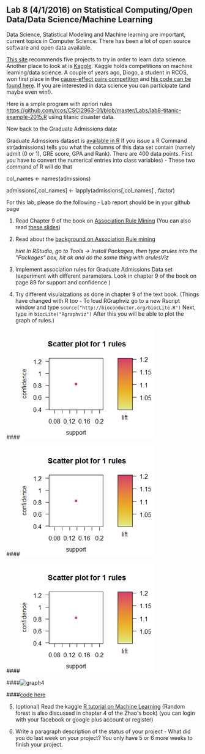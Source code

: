 ## Lab 8 (4/1/2016) on Statistical Computing/Open Data/Data Science/Machine Learning

Data Science, Statistical Modeling and Machine learning are important, current topics in Computer Science. There has been a lot of open source software and open data available.

[This site](http://www.analyticsvidhya.com/blog/2014/11/data-science-projects-learn/) recommends five projects to try in order to learn data science. Another place to look at is [Kaggle](https://kaggle.com). Kaggle holds competitions on machine learning/data science. A couple of years ago, Diogo, a student in RCOS, won first place in the [cause-effect pairs competition](https://www.kaggle.com/c/cause-effect-pairs/forums/t/5702/code-of-top-ranking-participants/30618) and [his code can be found here](http://rcos.rpi.edu/projects/protoml/). If you are interested in data science you can participate (and maybe even win!).

Here is a smple program with apriori rules https://github.com/rcos/CSCI2963-01/blob/master/Labs/lab8-titanic-example-2015.R using titanic disaster data.

Now back to the Graduate Admissions data:

Graduate Admssions dataset is [available in R](http://www.ats.ucla.edu/stat/data/binary.csv) If you issue a R Command str(admissions) tells you what the columns of this data set contain (namely admit (0 or 1), GRE score, GPA and Rank). There are 400 data points. First you have to convert the numerical entries into class variables) - These two command of R will do that

col_names <- names(admissions)

admissions[,col_names] <- lapply(admissions[,col_names] , factor)

For this lab, please do the following - Lab report should be in your github page

1. Read Chapter 9 of the book on [Association Rule Mining](https://cran.r-project.org/doc/contrib/Zhao_R_and_data_mining.pdf)
(You can also read [these slides](http://www.slideshare.net/rdatamining/association-rule-mining-with-r ))

2. Read about the [background on Association Rule mining](https://en.wikipedia.org/wiki/Association_rule_learning)

    *hint In RStudio, go to Tools -> Install Packages, then type arules into the "Packages" box, hit ok and do the same thing with arulesViz*

3. Implement association rules for Graduate Admissions Data set (experiment with different parameters. Look in chapter 9 of the book on page 89 for support and confidence )

4. Try different visulaizations as done in chapter 9 of the text book. (Things have changed with R too - To load RGraphviz  go to a new Rscript window and type  `source("http://bioconductor.org/biocLite.R")`   Next, type in `biocLite("Rgraphviz")` After this you will be able to plot the graph of rules.)

####![graph1](Rplot1.png)

####![graph2](Rplot1.png)

####![graph3](Rplot1.png)

####![graph4](Rplot1.bmp)

####[code here](https://github.com/SeanWaclawik/open_source/blob/master/lab8/lab8.R)


5. (optional) Read the kaggle [R tutorial on Machine Learning](https://www.datacamp.com/courses/kaggle-tutorial-on-machine-learing-the-sinking-of-the-titanic) (Random forest is also discussed in chapter 4 of the Zhao's book)
(you can login with your facebook or google plus account or register)

6.  Write a paragraph description of the status of your project - What did you do last week on your project? You only have 5 or 6 more weeks to finish your project.
